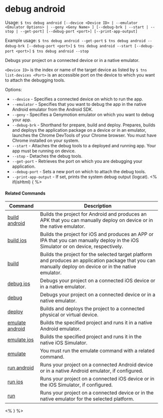 debug android
==========

Usage:
    `$ tns debug android [--device <Device ID> | --emulator <Emulator Options> | --geny <Geny Name> ] [--debug-brk | --start | --stop | --get-port] [--debug-port <port>] [--print-app-output]`

Example usage:
    `$ tns debug android --get-port`    `$ tns debug android --debug-brk [--debug-port <port>]`
    `$ tns debug android --start [--debug-port <port>]`
    `$ tns debug android --stop`

Debugs your project on a connected device or in a native emulator.

`<Device ID>` is the index or name of the target device as listed by `$ tns list-devices <Port>` is an accessible port on the device to which you want to attach the debugging tools.

Options:
* `--device` - Specifies a connected device on which to run the app.
* `--emulator` - Specifies that you want to debug the app in the native Android emulator from the Android SDK.
* `--geny` - Specifies a Genymotion emulator on which you want to debug your app.
* `--debug-brk` - Shorthand for prepare, build and deploy. Prepares, builds and deploys the application package on a device or in an emulator, launches the Chrome DevTools of your Chrome browser. You must have Chrome installed on your system.
* `--start` - Attaches the debug tools to a deployed and running app. Your app must be running on device.
* `--stop` - Detaches the debug tools.
* `--get-port` - Retrieves the port on which you are debugging your application.
* `--debug-port` - Sets a new port on which to attach the debug tools.
* `--print-app-output` - If set, prints the system debug output (logcat). 
<% if(isHtml) { %> 

#### Related Commands

Command | Description
----------|----------
[build android](build-android.html) | Builds the project for Android and produces an APK that you can manually deploy on device or in the native emulator.
[build ios](build-ios.html) | Builds the project for iOS and produces an APP or IPA that you can manually deploy in the iOS Simulator or on device, respectively.
[build](build.html) | Builds the project for the selected target platform and produces an application package that you can manually deploy on device or in the native emulator.
[debug ios](debug-ios.html) | Debugs your project on a connected iOS device or in a native emulator.
[debug](debug.html) | Debugs your project on a connected device or in a native emulator.
[deploy](deploy.html) | Builds and deploys the project to a connected physical or virtual device.
[emulate android](emulate-android.html) | Builds the specified project and runs it in a native Android emulator.
[emulate ios](emulate-ios.html) | Builds the specified project and runs it in the native iOS Simulator.
[emulate](emulate.html) | You must run the emulate command with a related command.
[run android](run-android.html) | Runs your project on a connected Android device or in a native Android emulator, if configured.
[run ios](run-ios.html) | Runs your project on a connected iOS device or in the iOS Simulator, if configured.
[run](run.html) | Runs your project on a connected device or in the native emulator for the selected platform.
<% } %>
